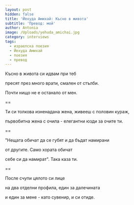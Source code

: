```yaml
---
layout: post
hidden: false
title: 'Йехуда Амихай: Късно в живота'
subtitle: 'Превод: мой'
author: Antonia
image: /Uploads/yehuda_amichai.jpg
category: interviews
tags:
  - израелска поезия
  - Йехуда Амихай
  - поезия
  - превод
---
```

Късно в живота си идвам при теб

пресят през много врати, смален от стълби.

Почти нищо не е останало от мен.

\==

Ти си толкова изненадана жена, живееш с половин кураж,

първобитна жена с очила - елегантни юзди за очите ти.

\==

"Нещата обичат да се губят и да бъдат намирани

от другите. Само хората обичат

себе си да намират". Така каза ти.

\==

После счупи цялото си лице

на два отделни профила, един за далечината

и един за мене - като сувенир, и си отиде.
